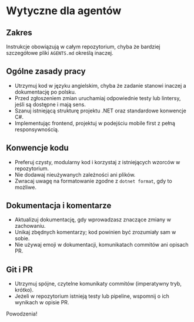 # Wytyczne dla agentów

## Zakres
Instrukcje obowiązują w całym repozytorium, chyba że bardziej szczegółowe pliki `AGENTS.md` określą inaczej.

## Ogólne zasady pracy
- Utrzymuj kod w języku angielskim, chyba że zadanie stanowi inaczej a dokumentację po polsku.
- Przed zgłoszeniem zmian uruchamiaj odpowiednie testy lub lintersy, jeśli są dostępne i mają sens.
- Szanuj istniejącą strukturę projektu .NET oraz standardowe konwencje C#.
- Implementując frontend, projektuj w podejściu mobile first z pełną responsywnością.

## Konwencje kodu
- Preferuj czysty, modularny kod i korzystaj z istniejących wzorców w repozytorium.
- Nie dodawaj nieużywanych zależności ani plików.
- Zwracaj uwagę na formatowanie zgodne z `dotnet format`, gdy to możliwe.

## Dokumentacja i komentarze
- Aktualizuj dokumentację, gdy wprowadzasz znaczące zmiany w zachowaniu.
- Unikaj zbędnych komentarzy; kod powinien być zrozumiały sam w sobie.
- Nie używaj emoji w dokumentacji, komunikatach commitów ani opisach PR.

## Git i PR
- Utrzymuj spójne, czytelne komunikaty commitów (imperatywny tryb, krótko).
- Jeżeli w repozytorium istnieją testy lub pipeline, wspomnij o ich wynikach w opisie PR.

Powodzenia!
